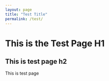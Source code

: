 ```yaml
---
layout: page
title: "Test Title"
permalink: /test/
---
```


# This is the Test Page H1

## This is test page h2

This is test page

